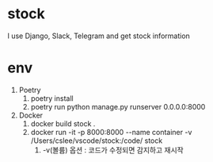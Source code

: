 # stock
I use Django, Slack, Telegram and get stock information

# env
1. Poetry
   1. poetry install
   2. poetry run python manage.py runserver 0.0.0.0:8000
2. Docker
   1. docker build stock .
   2. docker run -it -p 8000:8000 --name container -v /Users/cslee/vscode/stock:/code/ stock
      1. -v(볼륨) 옵션 : 코드가 수정되면 감지하고 재시작